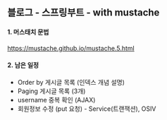 ## 블로그 - 스프링부트 - with mustache

#### 1. 머스태치 문법

https://mustache.github.io/mustache.5.html

#### 2. 남은 일정

- Order by 게시글 목록 (인덱스 개념 설명)
- Paging 게시글 목록 (3개)
- username 중복 확인 (AJAX)
- 회원정보 수정 (put 요청) - Service(트랜잭션), OSIV
